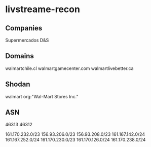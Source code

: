 # livstreame-recon


## Companies
Supermercados D&S

## Domains
walmartchile.cl
walmartgamecenter.com
walmartlivebetter.ca

## Shodan
walmart org:"Wal-Mart Stores  Inc."

## ASN
46313
46312

161.170.232.0/23
156.93.206.0/23
156.93.208.0/23
161.167.142.0/24
161.167.252.0/24
161.170.230.0/23
161.170.126.0/24
161.170.238.0/24

